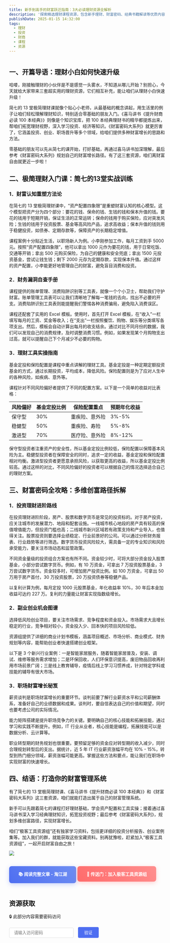 ```yaml
---
title: 新手到高手的财富跃迁指南：3大必读理财资源全解析
description: '探索精选理财课程资源，包含新手理财、财富密码、经典书籍解读等优质内容，助您快速掌握理财知识，提升财商水平。'
publishDate: 2025-01-15 14:32:00
tags:
  - 理财
  - 投资
  - 财商
  - 课程
  - 资源
---
```


<div style="text-align: center;">
    <img src="https://img.alicdn.com/imgextra/i3/2750187788/O1CN01X9v5CY27OxbfuHICh_!!2750187788-0-taojianghu_pic_upload.jpg" alt="">
</div>

## 一、**开篇导语：理财小白如何快速升级**

哈喽，刚接触理财的小伙伴是不是感觉一头雾水，不知道从哪儿开始？别担心，今天就给大家带来三套超实用的理财资源，它们相互补充，能让咱们从理财小白快速升级！

简七的 13 堂极简理财课就像个贴心小老师，从最基础的概念讲起，用生活里的例子让咱们轻松理解理财知识，特别适合零基础的朋友入门。《喜马讲书《提升财商必读 100 本经典》》则像是个知识宝库，把 100 本经典理财书的精华都提炼出来，帮咱们拓宽理财视野，深入学习投资、经济等知识。《财富密码大系列》就更厉害了，它涵盖投资、创业、职场晋升等多个领域，给咱们提供多种财富增长的思路和方法。

零基础的朋友可以先从简七的课开始，打好基础，再通过喜马讲书加深理解，最后参考《财富密码大系列》规划自己的财富增长路径。有了这三套资源，咱们离财富自由就更近一步啦！

## 二、**极简理财入门课：简七的13堂实战训练**

### 1．**财富认知重塑方法论**

在简七的 13 堂极简理财课中，“资产配置四象限”是重塑财富认知的核心模型。这个模型把资产分为四个部分：要花的钱、保命的钱、生钱的钱和保本升值的钱。要花的钱用于短期开销，保证生活的正常运转；保命的钱用于购买保险，应对突发风险；生钱的钱用于投资股票、基金等高风险产品，追求高收益；保本升值的钱则用于稳健投资，如债券、定期存款等，保障资产的长期稳定增值。

课程案例十分贴近生活，以职场新人为例。小李刚参加工作，每月工资到手 5000 元。按照“资产配置四象限”，他可以拿出 1000 元作为要花的钱，用于日常吃饭、交通等开销；拿出 500 元购买保险，为自己的健康和安全兜底；拿出 1500 元投资基金，尝试让钱生钱；剩下 2000 元存为定期存款，实现保本升值。通过这样的资产配置，小李能更好地管理自己的财富，避免盲目消费和投资。

### 2．**财务漏洞自查手册**

课程提供的账单管理、消费陷阱识别等工具表，就像一个个小卫士，帮助我们守护财富。账单管理工具表可以让我们清晰地了解每一笔钱的去向，找出不必要的开支。消费陷阱识别工具表则能提醒我们警惕各种消费骗局，避免陷入消费误区。

课程还配套了实用的 Excel 模板。使用时，首先打开 Excel 模板，在“收入”一栏填写每月的工资、奖金等收入；在“支出”一栏按照餐饮、购物、娱乐等分类填写各项支出。然后，模板会自动计算出每月的收支结余。通过对比不同月份的数据，我们可以发现自己的消费规律，及时调整消费习惯。例如，如果发现某个月购物支出过高，就可以提醒自己下个月减少不必要的购物。

### 3．**理财工具实操指南**

基金定投和保险配置是课程中重点讲解的理财工具。基金定投是一种定期定额投资基金的方式，通过长期投资，平均成本，降低风险。保险配置则是为了应对人生中的各种风险，如疾病、意外等。

课程针对不同风险偏好者提供了不同的配置方案。以下是一个简单的收益对比表格：

| 风险偏好 | 基金定投比例 | 保险配置重点 | 预期年化收益 |
|----------|--------------|--------------|--------------|
| 保守型 | 30% | 重疾险、意外险 | 3%-5% |
| 稳健型 | 50% | 重疾险、寿险 | 5%-8% |
| 激进型 | 70% | 医疗险、意外险 | 8%-12% |

保守型投资者注重资产的安全性，所以基金定投比例较低，保险配置以保障基本风险为主。稳健型投资者在保障安全的同时，追求一定的收益，基金定投和保险配置相对均衡。激进型投资者更愿意承担风险，以获取更高的收益，所以基金定投比例较高。通过这样的对比，不同风险偏好的投资者可以根据自己的情况选择适合自己的理财方案。

## 三、**财富密码全攻略：多维创富路径拆解**

### 1．**投资理财进阶路线**

在投资理财进阶阶段，房产、股票和数字货币是常见的投资标的。对于房产投资，应关注城市的发展潜力、地段和配套设施。一线城市核心地段的房产具有较高的保值增值能力，但投资门槛也高；二线城市新兴区域若有政策支持和产业导入，也值得关注。股票投资则要选择业绩稳定、行业前景好的公司。可以通过分析财务报表、行业趋势等进行筛选。数字货币投资风险较大，需具备一定的专业知识和风险承受能力，要关注市场动态和监管政策。

不同资金量级的投资组合方案也有所不同。资金较少时，可将大部分资金投入股票基金，小部分尝试数字货币。例如，有 10 万资金，可拿出 7 万投资股票基金，3 万尝试数字货币。资金较多时，可增加房产投资比例。如 100 万资金，可拿出 50 万用于房产首付，30 万投资股票，20 万投资债券等稳健产品。

以复利计算为例，每月定投 1000 元股票基金，年化收益率 10%，30 年后本金加收益可达约 227 万。复利的力量能让财富实现指数级增长。

### 2．**副业创业机会图谱**

选择低风险创业项目，要关注市场需求、竞争程度和资金投入。市场需求大且增长稳定的行业，竞争相对较小，资金投入少、回本快的项目风险较低。

资源组提供了详细的商业计划书模板，涵盖项目概述、市场分析、商业模式、财务规划等内容，能帮助创业者快速搭建创业框架。

以下是 3 个新兴行业案例：一是智能家居服务，随着智能家居普及，安装、调试、维修等服务需求增加；二是环保回收，人们环保意识提高，废旧物品回收再利用市场前景广阔；三是线上教育辅导，疫情后线上学习习惯养成，针对特定学科或技能的辅导有很大市场。

### 3．**职场财富增长秘笈**

薪资谈判是职场财富增长的重要环节。谈判前要了解行业薪资水平和公司薪酬体系，准备好自己的业绩数据和成果。谈判时，要自信表达自己的价值和期望，同时也要考虑公司的实际情况。

能力矩阵搭建是提升职场竞争力的关键。要明确自己的核心技能和拓展技能，通过学习和实践不断提升。例如，IT 行业从业者，核心技能是编程，拓展技能可以是数据分析、云计算等。

职业转型期的财务规划也很重要。要预留足够的资金应对转型期的收入减少，同时合理规划转型后的支出。据统计，近 5 年 IT 行业薪资涨幅平均在 10% - 15%，转型到热门细分领域，薪资涨幅可能更高。掌握这些方法和要点，能让我们在职场中实现财富的快速增长。

## 四、**结语：打造你的财富管理系统**

有了简七的 13 堂极简理财课、《喜马讲书《提升财商必读 100 本经典》》和《财富密码大系列》这三套资源，咱们就能打造出属于自己的财富管理系统。

新手可以先跟着简七的课程打好理财基础，学会资产配置和工具实操；接着通过喜马讲书深入学习经典理财知识，拓宽投资视野；最后参考《财富密码大系列》，规划多维创富路径，实现财富增长。

咱们“极客工具资源组”还有独家学习资料，包括更详细的投资分析报告、创业案例集等。加入我们的群，就能获取这些宝藏资料。别再犹豫啦，赶紧加入“极客工具资源组”，一起开启财富自由之旅！  
  


![](https://img.alicdn.com/imgextra/i2/2750187788/O1CN012hOEOg27OxbftZi6k_!!2750187788-0-taojianghu_pic_upload.jpg)


<a href="https://jianghu.taobao.com/detail/47301_23650792?spm=a21xtc.30105320.0.0.3b85cb179KqNJg" style="display: inline-block; padding: 15px 30px; background: linear-gradient(45deg, #4E6EF1, #6F8EF2); color: white; text-decoration: none; border-radius: 8px; font-weight: bold; margin: 20px 0; box-shadow: 0 4px 15px rgba(78,110,241,0.3); transition: all 0.3s ease;" onmouseover="this.style.transform='translateY(-2px)'" onmouseout="this.style.transform='translateY(0)'">
    📚 阅读完整文章 - 淘江湖
</a>

<a href="https://chat.jianghu.taobao.com/chat/20010" style="display: inline-block; padding: 15px 30px; background: linear-gradient(45deg, #FF6B6B, #FF8E8E); color: white; text-decoration: none; border-radius: 8px; font-weight: bold; margin: 20px 0; box-shadow: 0 4px 15px rgba(255,107,107,0.3); transition: all 0.3s ease;" onmouseover="this.style.transform='translateY(-2px)'" onmouseout="this.style.transform='translateY(0)'">
    🚀 传送门：加入极客工具资源组
</a>



## 资源获取

<div id="password-section">
  <p>🔒 此部分内容需要密码访问</p>
  <div style="margin: 20px 0;">
    <input type="password" id="content-password" placeholder="请输入访问密码" style="padding: 8px 15px; border: 1px solid #ddd; border-radius: 4px; margin-right: 10px;">
    <button onclick="checkPassword()" style="padding: 8px 20px; background: #4E6EF1; color: white; border: none; border-radius: 4px; cursor: pointer;">验证</button>
  </div>
</div>

<div id="hidden-content" style="display: none;">
  <!-- 原有的资源卡片内容 -->
  <div style="display: flex; justify-content: space-between; margin: 20px 0;">
    <div style="width: 31%; background: #fff; border-radius: 12px; box-shadow: 0 4px 15px rgba(0,0,0,0.1); overflow: hidden; transition: all 0.3s ease;">
        <div style="height: 140px; background: linear-gradient(45deg, #FF6B6B, #FF8E8E); padding: 20px; color: white;">
            <h3 style="margin: 0; font-size: 22px;">新手理财通关攻略</h3>
            <p style="margin: 10px 0; opacity: 0.9;">简七的13堂极简理财课（完结）</p>
        </div>
        <div style="padding: 20px; text-align: center;">
            <p style="color: #666; margin: 0 0 15px;">
                <span style="background: #f5f5f5; padding: 5px 10px; border-radius: 15px;">
                    📁 1.39GB
                </span>
            </p>
            <a href="https://pan.quark.cn/s/0d08463b315a" 
               style="display: inline-block; padding: 10px 25px; background: #FF6B6B; color: white; text-decoration: none; border-radius: 25px; font-weight: bold; transition: all 0.3s ease;"
               onmouseover="this.style.transform='translateY(-2px)'; this.style.boxShadow='0 5px 15px rgba(255,107,107,0.4)'"
               onmouseout="this.style.transform='translateY(0)'; this.style.boxShadow='none'">
                立即下载
            </a>
        </div>
    </div>
    <div style="width: 31%; background: #fff; border-radius: 12px; box-shadow: 0 4px 15px rgba(0,0,0,0.1); overflow: hidden; transition: all 0.3s ease;">
        <div style="height: 140px; background: linear-gradient(45deg, #4E6EF1, #6F8EF2); padding: 20px; color: white;">
            <h3 style="margin: 0; font-size: 22px;">财富密码大系列</h3>
            <p style="margin: 10px 0; opacity: 0.9;">投资理财进阶指南</p>
        </div>
        <div style="padding: 20px; text-align: center;">
            <p style="color: #666; margin: 0 0 15px;">
                <span style="background: #f5f5f5; padding: 5px 10px; border-radius: 15px;">
                    📁 0.1GB
                </span>
            </p>
            <a href="https://pan.quark.cn/s/baaa3411b7b0" 
               style="display: inline-block; padding: 10px 25px; background: #4E6EF1; color: white; text-decoration: none; border-radius: 25px; font-weight: bold; transition: all 0.3s ease;"
               onmouseover="this.style.transform='translateY(-2px)'; this.style.boxShadow='0 5px 15px rgba(78,110,241,0.4)'"
               onmouseout="this.style.transform='translateY(0)'; this.style.boxShadow='none'">
                立即下载
            </a>
        </div>
    </div>
    <div style="width: 31%; background: #fff; border-radius: 12px; box-shadow: 0 4px 15px rgba(0,0,0,0.1); overflow: hidden; transition: all 0.3s ease;">
        <div style="height: 140px; background: linear-gradient(45deg, #45B649, #70CF76); padding: 20px; color: white;">
            <h3 style="margin: 0; font-size: 22px;">喜马讲书</h3>
            <p style="margin: 10px 0; opacity: 0.9;">提升财商必读100本经典</p>
        </div>
        <div style="padding: 20px; text-align: center;">
            <p style="color: #666; margin: 0 0 15px;">
                <span style="background: #f5f5f5; padding: 5px 10px; border-radius: 15px;">
                    📁 1.4GB
                </span>
            </p>
            <a href="https://pan.quark.cn/s/b90fb22b7eaa" 
               style="display: inline-block; padding: 10px 25px; background: #45B649; color: white; text-decoration: none; border-radius: 25px; font-weight: bold; transition: all 0.3s ease;"
               onmouseover="this.style.transform='translateY(-2px)'; this.style.boxShadow='0 5px 15px rgba(69,182,73,0.4)'"
               onmouseout="this.style.transform='translateY(0)'; this.style.boxShadow='none'">
                立即下载
            </a>
        </div>
    </div>
</div>

<script>
function checkPassword() {
  const password = document.getElementById('content-password').value;
  if (password === '20250407') {
    document.getElementById('password-section').style.display = 'none';
    document.getElementById('hidden-content').style.display = 'block';
  } else {
    alert('密码错误，请重试！');
  }
}
</script>

